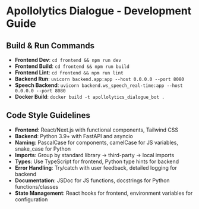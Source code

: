 # Apollolytics Dialogue - Development Guide

## Build & Run Commands
- **Frontend Dev**: `cd frontend && npm run dev`
- **Frontend Build**: `cd frontend && npm run build`
- **Frontend Lint**: `cd frontend && npm run lint`
- **Backend Run**: `uvicorn backend.app:app --host 0.0.0.0 --port 8080`
- **Speech Backend**: `uvicorn backend.ws_speech_real-time:app --host 0.0.0.0 --port 8080`
- **Docker Build**: `docker build -t apollolytics_dialogue_bot .`

## Code Style Guidelines
- **Frontend**: React/Next.js with functional components, Tailwind CSS
- **Backend**: Python 3.9+ with FastAPI and asyncio
- **Naming**: PascalCase for components, camelCase for JS variables, snake_case for Python
- **Imports**: Group by standard library → third-party → local imports
- **Types**: Use TypeScript for frontend, Python type hints for backend
- **Error Handling**: Try/catch with user feedback, detailed logging for backend
- **Documentation**: JSDoc for JS functions, docstrings for Python functions/classes
- **State Management**: React hooks for frontend, environment variables for configuration